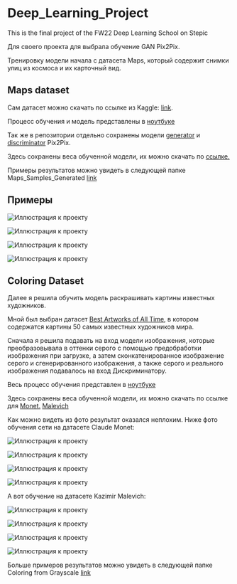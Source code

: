 # Deep_Learning_Project
This is the final project of the FW22 Deep Learning School on Stepic


Для своего проекта для выбрала обучение GAN Pix2Pix.

Тренировку модели начала с датасета Maps, который содержит снимки улиц из космоса и их карточный вид.

## Maps dataset


Сам датасет можно скачать по ссылке из Kaggle: [link](https://www.kaggle.com/datasets/vikramtiwari/pix2pix-dataset).

Процесс обучения и модель представлены в [ноутбуке](maps-training-pix2pix.ipynb)

Так же в репозитории отдельно сохранены модели [generator](https://github.com/annkka3/Deep_Learning_Project/blob/main/generator.py) и [discriminator](https://github.com/annkka3/Deep_Learning_Project/blob/main/discriminator.py) Pix2Pix.

Здесь сохранены веса обученной модели, их можно скачать по [ссылке.](https://drive.google.com/file/d/1N0DR8rL3Y8abHb2R4SZbfJrUny218PGW/view?usp=share_link)

Примеры результатов можно увидеть в следующей папке Maps_Samples_Generated [link](https://github.com/annkka3/Deep_Learning_Project/blob/main/Maps_Samples_Generated/readme.md)

## Примеры

![Иллюстрация к проекту](https://github.com/annkka3/Deep_Learning_Project/blob/main/Maps_Samples_Generated/sample_transformation18.08.55.png)

![Иллюстрация к проекту](https://github.com/annkka3/Deep_Learning_Project/blob/main/Maps_Samples_Generated/sample_transformation18.10.03.png)

![Иллюстрация к проекту](https://github.com/annkka3/Deep_Learning_Project/blob/main/Maps_Samples_Generated/sample_transformation18.22.25.png)

![Иллюстрация к проекту](https://github.com/annkka3/Deep_Learning_Project/blob/main/Maps_Samples_Generated/sample_transformation18.45.17.png)


## Coloring Dataset

Далее я решила обучить модель раскрашивать картины известных художников.

Мной был выбран датасет [Best Artworks of All Time](https://www.kaggle.com/datasets/ikarus777/best-artworks-of-all-time), в котором содержатся картины 50 самых известных художников мира.

Сначала я решила подавать на вход модели изображения, которые преобразовывала в оттенки серого с помощью предобработки изображения  при загрузке, а затем сконкатенированное изображение серого и сгенерированного изображения, а также серого и реального изображения подавалось на вход Дискриминатору.

Весь процесс обучения представлен в [ноутбуке](https://github.com/annkka3/Deep_Learning_Project/blob/main/pix2pix-coloring-from-grayscale.ipynb)

Здесь сохранены веса обученной модели, их можно скачать по ссылке для [Monet.](https://drive.google.com/file/d/1vidu5XTOFlKyQIKMJAmXnCN9ZLKR6Ano/view?usp=share_link) [Malevich](https://drive.google.com/file/d/11yCKZPq8m7DSqYI4CqgrSPILB8hKnizE/view?usp=share_link)

Как можно видеть из фото результат оказался неплохим. Ниже фото обучения сети на датасете Claude Monet:

![Иллюстрация к проекту](https://github.com/annkka3/Deep_Learning_Project/blob/main/Coloring%20from%20grayscale/Monet/samples_gen%2012.02.11.png)

![Иллюстрация к проекту](https://github.com/annkka3/Deep_Learning_Project/blob/main/Coloring%20from%20grayscale/Monet/samples_gen%2012.03.49.png)


![Иллюстрация к проекту](https://github.com/annkka3/Deep_Learning_Project/blob/main/Coloring%20from%20grayscale/Monet/samples_gen%2014.53.52.png)

![Иллюстрация к проекту](https://github.com/annkka3/Deep_Learning_Project/blob/main/Coloring%20from%20grayscale/Monet/samples_gen%2014.54.38.png)


А вот обучение на датасете Kazimir Malevich:

![Иллюстрация к проекту](https://github.com/annkka3/Deep_Learning_Project/blob/main/Coloring%20from%20grayscale/Malevich/samples_gen%2015.02.42.png)

![Иллюстрация к проекту](https://github.com/annkka3/Deep_Learning_Project/blob/main/Coloring%20from%20grayscale/Malevich/samples_gen%2015.02.28.png)


![Иллюстрация к проекту](https://github.com/annkka3/Deep_Learning_Project/blob/main/Coloring%20from%20grayscale/Malevich/samples_gen%2015.05.47.png)

![Иллюстрация к проекту](https://github.com/annkka3/Deep_Learning_Project/blob/main/Coloring%20from%20grayscale/Malevich/samples_gen%2015.05.33.png)

Больше примеров результатов можно увидеть в следующей папке Coloring from Grayscale [link](https://github.com/annkka3/Deep_Learning_Project/tree/main/Coloring%20from%20grayscale)




